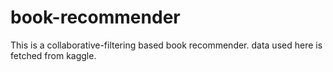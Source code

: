 # book-recommender
This is a collaborative-filtering based book recommender. 
data used here is fetched from kaggle.

